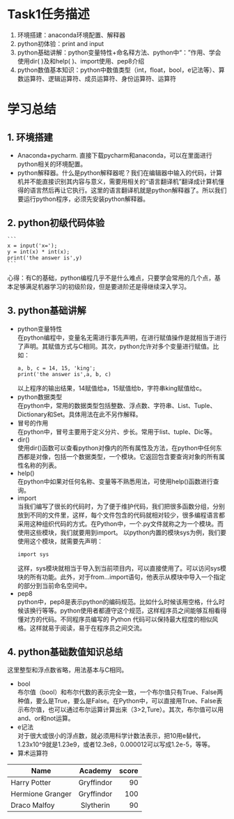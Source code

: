 Task1任务描述
====
1. 环境搭建：anaconda环境配置、解释器<br>
2. python初体验：print and input<br>
3. python基础讲解：python变量特性+命名释方法、python中“：”作用、学会使用dir( )及和help( )、import使用、pep8介绍<br>
4. python数值基本知识：python中数值类型（int，float，bool，e记法等）、算数运算符、逻辑运算符、成员运算符、身份运算符、运算符

# 学习总结
## 1. 环境搭建
* Anaconda+pycharm. 直接下载pycharm和anaconda，可以在里面进行python相关的环境配置。<br>
* python解释器。什么是python解释器呢？我们在编辑器中输入的代码，计算机并不能直接识别其内容与意义，需要用相关的“语言翻译机”翻译成计算机懂得的语言然后再让它执行。这里的语言翻译机就是python解释器了。所以我们要运行python程序，必须先安装python解释器。
## 2. python初级代码体验
    ``` 
    x = input('x=');
    y = int(x) * int(x);
    print('the answer is',y)
    ```
   心得：有C的基础，python编程几乎不是什么难点，只要学会常用的几个点，基本足够满足机器学习的初级阶段，但是要进阶还是得继续深入学习。
## 3. python基础讲解
* python变量特性<br>
    在python编程中，变量名无需进行事先声明，在进行赋值操作是就相当于进行了声明。其赋值方式与C相同。其次，python允许对多个变量进行赋值。比如：
    ```
    a, b, c = 14, 15, 'king';
    print('the answer is',a, b, c)
    ```
    以上程序的输出结果，14赋值给a，15赋值给b，字符串king赋值给c。
* python数据类型<br>
    在python中，常用的数据类型包括整数、浮点数、字符串、List、Tuple、Dictionary和Set。具体用法在此不另作解释。
* 冒号的作用<br>
    在python中，冒号主要用于定义分片、步长。常用于list、tuple、Dic等。
* dir()<br>
    使用dir()函数可以查看python对像内的所有属性及方法，在python中任何东西都是对像，包括一个数据类型，一个模块。它返回包含要查询对象的所有属性名称的列表。
* help()<br>
    在python中如果对任何名称、变量等不熟悉用法，可使用help()函数进行查询。
* import<br>
    当我们编写了很长的代码时，为了便于维护代码，我们把很多函数分组，分别放到不同的文件里，这样，每个文件包含的代码就相对较少，很多编程语言都采用这种组织代码的方式。在Python中，一个.py文件就称之为一个模块。而使用这些模块，我们就要用到import。
    以python内置的模块sys为例，我们要使用这个模块，就需要先声明：
    ```
    import sys
    ```
    这样，sys模块就相当于导入到当前项目内，可以直接使用了。可以访问sys模块的所有功能。此外，对于from...import语句，他表示从模块中导入一个指定的部分到当前命名空间中。
* pep8<br>
    python中，pep8是表示python的编码规范。比如什么时候该用空格，什么时候该换行等等。python使用者都遵守这个规范，这样程序员之间能够互相看得懂对方的代码。不同程序员编写的 Python 代码可以保持最大程度的相似风格。这样就易于阅读，易于在程序员之间交流。
## 4. python基础数值知识总结
这里整型和浮点数省略，用法基本与C相同。
* bool<br>
    布尔值（bool）和布尔代数的表示完全一致，一个布尔值只有True、False两种值，要么是True，要么是False。在Python中，可以直接用True、False表示布尔值，也可以通过布尔运算计算出来（3>2,Ture）。其次，布尔值可以用and、or和not运算。
* e记法<br>
    对于很大或很小的浮点数，就必须用科学计数法表示，把10用e替代，1.23x10^9就是1.23e9，或者12.3e8，0.000012可以写成1.2e-5，等等。
* 算术运算符<br>

| Name | Academy | score | 
| - | :-: | -: | 
| Harry Potter | Gryffindor| 90 | 
| Hermione Granger | Gryffindor | 100 | 
| Draco Malfoy | Slytherin | 90 |
